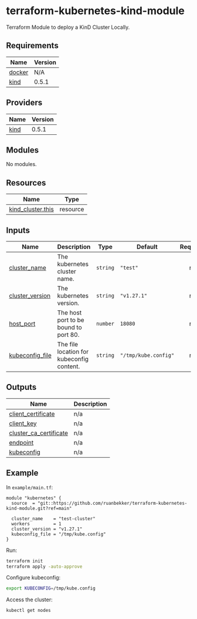 # terraform-kubernetes-kind-module
Terraform Module to deploy a KinD Cluster Locally.

## Requirements

| Name | Version |
|------|---------|
| <a name="docker"></a> [docker](#requirement\_kind) | N/A |
| <a name="requirement_kind"></a> [kind](#requirement\_kind) | 0.5.1 |

## Providers

| Name | Version |
|------|---------|
| <a name="provider_kind"></a> [kind](#provider\_kind) | 0.5.1 |

## Modules

No modules.

## Resources

| Name | Type |
|------|------|
| [kind_cluster.this](https://registry.terraform.io/providers/tehcyx/kind/0.5.1/docs/resources/cluster) | resource |

## Inputs

| Name | Description | Type | Default | Required |
|------|-------------|------|---------|:--------:|
| <a name="input_cluster_name"></a> [cluster\_name](#input\_cluster\_name) | The kubernetes cluster name. | `string` | `"test"` | no |
| <a name="input_cluster_version"></a> [cluster\_version](#input\_cluster\_version) | The kubernetes version. | `string` | `"v1.27.1"` | no |
| <a name="input_host_port"></a> [host\_port](#input\_host\_port) | The host port to be bound to port 80. | `number` | `18080` | no |
| <a name="input_kubeconfig_file"></a> [kubeconfig\_file](#input\_kubeconfig\_file) | The file location for kubeconfig content. | `string` | `"/tmp/kube.config"` | no |

## Outputs

| Name | Description |
|------|-------------|
| <a name="output_client_certificate"></a> [client\_certificate](#output\_client\_certificate) | n/a |
| <a name="output_client_key"></a> [client\_key](#output\_client\_key) | n/a |
| <a name="output_cluster_ca_certificate"></a> [cluster\_ca\_certificate](#output\_cluster\_ca\_certificate) | n/a |
| <a name="output_endpoint"></a> [endpoint](#output\_endpoint) | n/a |
| <a name="output_kubeconfig"></a> [kubeconfig](#output\_kubeconfig) | n/a |

## Example

In `example/main.tf`:

```hcl
module "kubernetes" {
  source  = "git::https://github.com/ruanbekker/terraform-kubernetes-kind-module.git?ref=main"

  cluster_name    = "test-cluster"
  workers         = 1
  cluster_version = "v1.27.1"
  kubeconfig_file = "/tmp/kube.config"
}
```

Run:

```bash
terraform init
terraform apply -auto-approve
```

Configure kubeconfig:

```bash
export KUBECONFIG=/tmp/kube.config
```

Access the cluster:

```bash
kubectl get nodes
```

